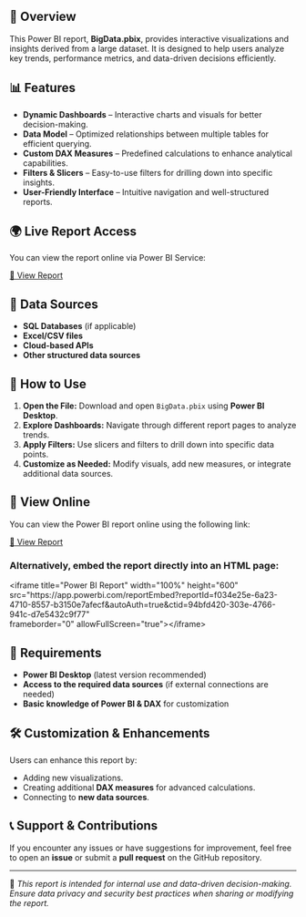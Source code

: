 <h2>📌 Overview</h2>
<p>This Power BI report, <b>BigData.pbix</b>, provides interactive visualizations and insights derived from a large dataset. It is designed to help users analyze key trends, performance metrics, and data-driven decisions efficiently.</p>

<h2>📊 Features</h2>
<ul>
    <li><b>Dynamic Dashboards</b> – Interactive charts and visuals for better decision-making.</li>
    <li><b>Data Model</b> – Optimized relationships between multiple tables for efficient querying.</li>
    <li><b>Custom DAX Measures</b> – Predefined calculations to enhance analytical capabilities.</li>
    <li><b>Filters & Slicers</b> – Easy-to-use filters for drilling down into specific insights.</li>
    <li><b>User-Friendly Interface</b> – Intuitive navigation and well-structured reports.</li>
</ul>
    
<h2>🌍 Live Report Access</h2>
<p>You can view the report online via Power BI Service:</p>
<p>
    <a class="button" href="https://app.powerbi.com/reportEmbed?reportId=f034e25e-6a23-4710-8557-b3150e7afecf&autoAuth=true&ctid=94bfd420-303e-4766-941c-d7e5432c9f77" target="_blank">🚀 View Report</a>
</p>

<h2>📂 Data Sources</h2>
<ul>
    <li><b>SQL Databases</b> (if applicable)</li>
    <li><b>Excel/CSV files</b></li>
    <li><b>Cloud-based APIs</b></li>
    <li><b>Other structured data sources</b></li>
</ul>
    
<h2>🚀 How to Use</h2>
<ol>
    <li><b>Open the File:</b> Download and open <code>BigData.pbix</code> using <b>Power BI Desktop</b>.</li>
    <li><b>Explore Dashboards:</b> Navigate through different report pages to analyze trends.</li>
    <li><b>Apply Filters:</b> Use slicers and filters to drill down into specific data points.</li>
    <li><b>Customize as Needed:</b> Modify visuals, add new measures, or integrate additional data sources.</li>
</ol>

<h2>🔗 View Online</h2>
<p>You can view the Power BI report online using the following link:</p>
<p>
    <a class="button" href="https://app.powerbi.com/reportEmbed?reportId=f034e25e-6a23-4710-8557-b3150e7afecf&autoAuth=true&ctid=94bfd420-303e-4766-941c-d7e5432c9f77" target="_blank">🔗 View Report</a>
</p>

<h3>Alternatively, embed the report directly into an HTML page:</h3>
<div class="code-block">
    &lt;iframe title="Power BI Report" width="100%" height="600"<br>
    src="https://app.powerbi.com/reportEmbed?reportId=f034e25e-6a23-4710-8557-b3150e7afecf&autoAuth=true&ctid=94bfd420-303e-4766-941c-d7e5432c9f77"<br>
    frameborder="0" allowFullScreen="true"&gt;&lt;/iframe&gt;
</div>
    
<h2>🔧 Requirements</h2>
<ul>
    <li><b>Power BI Desktop</b> (latest version recommended)</li>
    <li><b>Access to the required data sources</b> (if external connections are needed)</li>
    <li><b>Basic knowledge of Power BI & DAX</b> for customization</li>
</ul>

<h2>🛠 Customization & Enhancements</h2>
<p>Users can enhance this report by:</p>
<ul>
    <li>Adding new visualizations.</li>
    <li>Creating additional <b>DAX measures</b> for advanced calculations.</li>
    <li>Connecting to <b>new data sources</b>.</li>
</ul>
    
<h2>📞 Support & Contributions</h2>
<p>If you encounter any issues or have suggestions for improvement, feel free to open an <b>issue</b> or submit a <b>pull request</b> on the GitHub repository.</p>

<hr>
<p>📌 <i>This report is intended for internal use and data-driven decision-making. Ensure data privacy and security best practices when sharing or modifying the report.</i></p>
</div>
